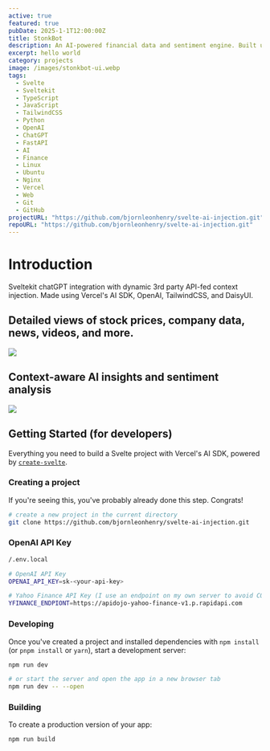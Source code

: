 ```yaml
---
active: true
featured: true
pubDate: 2025-1-1T12:00:00Z
title: StonkBot
description: An AI-powered financial data and sentiment engine. Built using SvelteKit, Vercel's AI SDK, OpenAI, TailwindCSS, and DaisyUI.
excerpt: hello world
category: projects
image: /images/stonkbot-ui.webp
tags:
  - Svelte
  - Sveltekit
  - TypeScript
  - JavaScript
  - TailwindCSS
  - Python
  - OpenAI
  - ChatGPT
  - FastAPI
  - AI
  - Finance
  - Linux
  - Ubuntu
  - Nginx
  - Vercel
  - Web
  - Git
  - GitHub
projectURL: "https://github.com/bjornleonhenry/svelte-ai-injection.git"
repoURL: "https://github.com/bjornleonhenry/svelte-ai-injection.git"
---
```


# Introduction

Sveltekit chatGPT integration with dynamic 3rd party API-fed context injection. Made using Vercel's AI SDK, OpenAI, TailwindCSS, and DaisyUI.

## Detailed views of stock prices, company data, news, videos, and more.

<img class="rounded" src="/images/svelte-ai-injection-chart1.webp"/>
<br/>

## Context-aware AI insights and sentiment analysis

<img class="rounded" src="/images/svelte-ai-injection-chart2.webp"/>
<br/>

## Getting Started (for developers)

Everything you need to build a Svelte project with Vercel's AI SDK, powered by [`create-svelte`](https://github.com/sveltejs/kit/tree/main/packages/create-svelte).

### Creating a project

If you're seeing this, you've probably already done this step. Congrats!

```bash
# create a new project in the current directory
git clone https://github.com/bjornleonhenry/svelte-ai-injection.git

```

### OpenAI API Key

```bash
/.env.local

# OpenAI API Key
OPENAI_API_KEY=sk-<your-api-key>

# Yahoo Finance API Key (I use an endpoint on my own server to avoid CORS issues)
YFINANCE_ENDPIONT=https://apidojo-yahoo-finance-v1.p.rapidapi.com
```

### Developing

Once you've created a project and installed dependencies with `npm install` (or `pnpm install` or `yarn`), start a development server:

```bash
npm run dev

# or start the server and open the app in a new browser tab
npm run dev -- --open
```

### Building

To create a production version of your app:

```bash
npm run build
```
